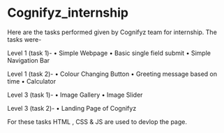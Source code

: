 # Cognifyz_internship
Here are the tasks performed given by Cognifyz team for internship.
The tasks were- 

Level 1 (task 1)- 
• Simple Webpage
• Basic single field submit
• Simple Navigation Bar

Level 1 (task 2)- 
• Colour Changing Button
• Greeting message based on time
• Calculator

Level 3 (task 1)- 
• Image Gallery
• Image Slider

Level 3 (task 2)- 
• Landing Page of Cognifyz

For these tasks HTML , CSS & JS are used to devlop the page.
